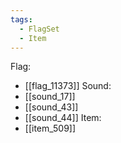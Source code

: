 ```yaml
---
tags:
  - FlagSet
  - Item
---
```

Flag:
- [[flag_11373]]
Sound:
- [[sound_17]]
- [[sound_43]]
- [[sound_44]]
Item:
- [[item_509]]
